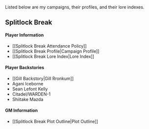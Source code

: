 Listed below are my campaigns, their profiles, and their lore indexes.

## Splitlock Break
#### Player Information
* [[Splitlock Break Attendance Policy]]
* [[Splitlock Break Profile|Campaign Profile]]
* [[Splitlock Break Lore Index|Lore Index]]
#### Player Backstories
* [[Gill Backstory|Gill Rronkum]]
* Agani Iceborne
* Sean Lefont Kelly
* Citadel/WARDEN-1
* Shiitake Mazda
#### GM Information
* [[Splitlock Break Plot Outline|Plot Outline]]